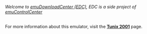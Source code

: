 ###### Welcome to [emuDownloadCenter (EDC)](https://github.com/PhoenixInteractiveNL/emuDownloadCenter/wiki/), EDC is a side project of [emuControlCenter](https://github.com/PhoenixInteractiveNL/emuControlCenter/wiki/)

For more information about this emulator, visit the [**Tunix 2001**](https://github.com/PhoenixInteractiveNL/emuDownloadCenter/wiki/Emulator-tunix2001#menu) page.
